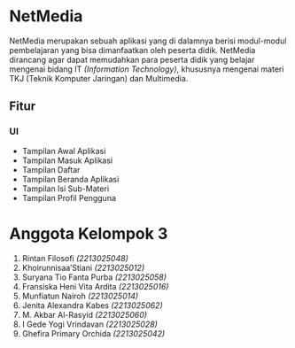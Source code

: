 # NetMedia

NetMedia merupakan sebuah aplikasi yang di dalamnya berisi modul-modul pembelajaran yang bisa dimanfaatkan oleh peserta didik. NetMedia dirancang agar dapat memudahkan para peserta didik yang belajar mengenai bidang IT _(Information Technology)_, khususnya mengenai materi TKJ (Teknik Komputer Jaringan) dan Multimedia.

## Fitur

### UI
- Tampilan Awal Aplikasi
- Tampilan Masuk Aplikasi
- Tampilan Daftar
- Tampilan Beranda Aplikasi
- Tampilan Isi Sub-Materi
- Tampilan Profil Pengguna

# Anggota Kelompok 3
1. Rintan Filosofi              _(2213025048)_
2. Khoirunnisaa’Stiani			    _(2213025012)_
3. Suryana Tio Fanta Purba	    _(2213025058)_
4. Fransiska Heni Vita Ardita		_(2213025016)_
5. Munfiatun Nairoh			        _(2213025014)_
6. Jenita Alexandra Kabes		    _(2213025062)_
7. M. Akbar Al-Rasyid   			  _(2213025060)_
8. I Gede Yogi Vrindavan   		  _(2213025028)_
9. Ghefira Primary Orchida		  _(2213025042)_

